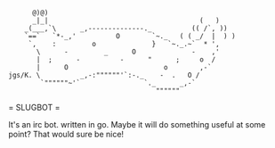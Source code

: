           @)@)
          _|_|                                      (   )
        _(___,`\      _,--------------._          (( /`, ))
        `==`   `*-_,'          O        `~._   ( ( _/  |  ) )
         `,    :         o              }   `~._.~`  * ',
           \      -         _      O              -    ,'
           |  ;      -          -      "      ;     o  /
           |      O                        o        ,-`
    jgs/K. \          _,-:""""""'`:-._    -  .   O /
            `""""""~'`                `._      _,-`
                                         """"""

= SLUGBOT =

It's an irc bot. written in go. Maybe it will do something useful at some point?
That would sure be nice!
